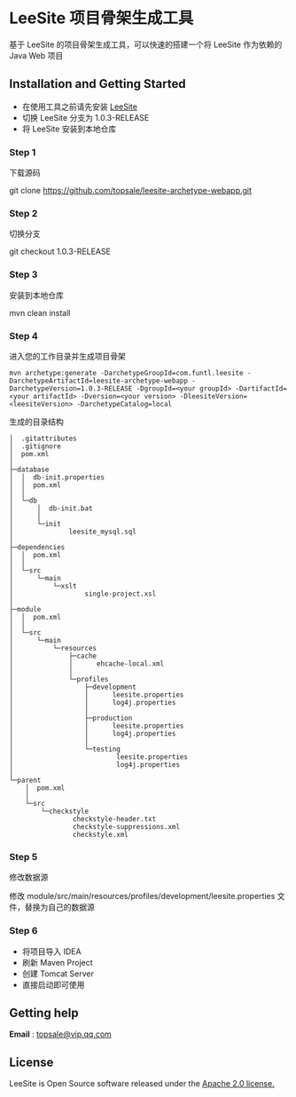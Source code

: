 # LeeSite 项目骨架生成工具

基于 LeeSite 的项目骨架生成工具，可以快速的搭建一个将 LeeSite 作为依赖的 Java Web 项目

## Installation and Getting Started

* 在使用工具之前请先安装 [LeeSite](https://github.com/topsale/leesite)
* 切换 LeeSite 分支为 1.0.3-RELEASE
* 将 LeeSite 安装到本地仓库

### Step 1

下载源码

git clone https://github.com/topsale/leesite-archetype-webapp.git

### Step 2

切换分支

git checkout 1.0.3-RELEASE

### Step 3

安装到本地仓库

mvn clean install

### Step 4

进入您的工作目录并生成项目骨架

```
mvn archetype:generate -DarchetypeGroupId=com.funtl.leesite -DarchetypeArtifactId=leesite-archetype-webapp -DarchetypeVersion=1.0.3-RELEASE -DgroupId=<your groupId> -DartifactId=<your artifactId> -Dversion=<your version> -DleesiteVersion=<leesiteVersion> -DarchetypeCatalog=local
```

生成的目录结构

```
│  .gitattributes
│  .gitignore
│  pom.xml
│
├─database
│  │  db-init.properties
│  │  pom.xml
│  │
│  └─db
│      │  db-init.bat
│      │
│      └─init
│              leesite_mysql.sql
│
├─dependencies
│  │  pom.xml
│  │
│  └─src
│      └─main
│          └─xslt
│                  single-project.xsl
│
├─module
│  │  pom.xml
│  │
│  └─src
│      └─main
│          └─resources
│              ├─cache
│              │      ehcache-local.xml
│              │
│              └─profiles
│                  ├─development
│                  │      leesite.properties
│                  │      log4j.properties
│                  │
│                  ├─production
│                  │      leesite.properties
│                  │      log4j.properties
│                  │
│                  └─testing
│                          leesite.properties
│                          log4j.properties
│
└─parent
    │  pom.xml
    │
    └─src
        └─checkstyle
                checkstyle-header.txt
                checkstyle-suppressions.xml
                checkstyle.xml
```

### Step 5

修改数据源

修改 module/src/main/resources/profiles/development/leesite.properties 文件，替换为自己的数据源

### Step 6
* 将项目导入 IDEA
* 刷新 Maven Project
* 创建 Tomcat Server
* 直接启动即可使用

## Getting help
**Email** : topsale@vip.qq.com

## License
LeeSite is Open Source software released under the [Apache 2.0 license.](http://www.apache.org/licenses/LICENSE-2.0.html)